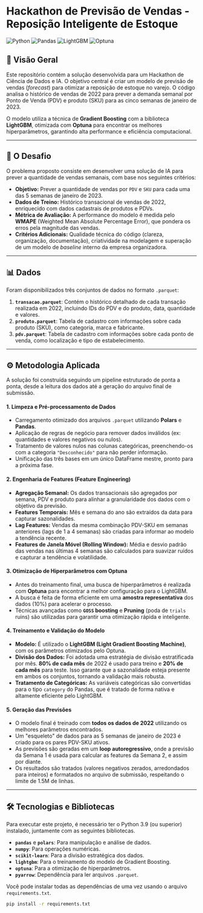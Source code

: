 # Hackathon de Previsão de Vendas - Reposição Inteligente de Estoque

![Python](https://img.shields.io/badge/Python-3.9%2B-blue.svg) ![Pandas](https://img.shields.io/badge/Pandas-%26%20Polars-yellow.svg) ![LightGBM](https://img.shields.io/badge/LightGBM-4.0%2B-green.svg) ![Optuna](https://img.shields.io/badge/Optuna-3.0%2B-purple.svg)

## 📖 Visão Geral

Este repositório contém a solução desenvolvida para um Hackathon de Ciência de Dados e IA. O objetivo central é criar um modelo de previsão de vendas (*forecast*) para otimizar a reposição de estoque no varejo. O código analisa o histórico de vendas de 2022 para prever a demanda semanal por Ponto de Venda (PDV) e produto (SKU) para as cinco semanas de janeiro de 2023.

O modelo utiliza a técnica de **Gradient Boosting** com a biblioteca **LightGBM**, otimizada com **Optuna** para encontrar os melhores hiperparâmetros, garantindo alta performance e eficiência computacional.

---

## 🎯 O Desafio

O problema proposto consiste em desenvolver uma solução de IA para prever a quantidade de vendas semanais, com base nos seguintes critérios:

* **Objetivo:** Prever a quantidade de vendas por `PDV` e `SKU` para cada uma das 5 semanas de janeiro de 2023.
* **Dados de Treino:** Histórico transacional de vendas de 2022, enriquecido com dados cadastrais de produtos e PDVs.
* **Métrica de Avaliação:** A performance do modelo é medida pelo **WMAPE** (Weighted Mean Absolute Percentage Error), que pondera os erros pela magnitude das vendas.
* **Critérios Adicionais:** Qualidade técnica do código (clareza, organização, documentação), criatividade na modelagem e superação de um modelo de *baseline* interno da empresa organizadora.

---

## 📊 Dados

Foram disponibilizados três conjuntos de dados no formato `.parquet`:

1.  **`transacao.parquet`**: Contém o histórico detalhado de cada transação realizada em 2022, incluindo IDs do PDV e do produto, data, quantidade e valores.
2.  **`produto.parquet`**: Tabela de cadastro com informações sobre cada produto (SKU), como categoria, marca e fabricante.
3.  **`pdv.parquet`**: Tabela de cadastro com informações sobre cada ponto de venda, como localização e tipo de estabelecimento.

---

## ⚙️ Metodologia Aplicada

A solução foi construída seguindo um pipeline estruturado de ponta a ponta, desde a leitura dos dados até a geração do arquivo final de submissão.

#### 1. Limpeza e Pré-processamento de Dados
* Carregamento otimizado dos arquivos `.parquet` utilizando **Polars** e **Pandas**.
* Aplicação de regras de negócio para remover dados inválidos (ex: quantidades e valores negativos ou nulos).
* Tratamento de valores nulos nas colunas categóricas, preenchendo-os com a categoria `"Desconhecido"` para não perder informação.
* Unificação das três bases em um único DataFrame mestre, pronto para a próxima fase.

#### 2. Engenharia de Features (Feature Engineering)
* **Agregação Semanal:** Os dados transacionais são agregados por semana, PDV e produto para alinhar a granularidade dos dados com o objetivo da previsão.
* **Features Temporais:** Mês e semana do ano são extraídos da data para capturar sazonalidades.
* **Lag Features:** Vendas da mesma combinação PDV-SKU em semanas anteriores (lags de 1 a 4 semanas) são criadas para informar ao modelo a tendência recente.
* **Features de Janela Móvel (Rolling Window):** Média e desvio padrão das vendas nas últimas 4 semanas são calculados para suavizar ruídos e capturar a tendência e volatilidade.

#### 3. Otimização de Hiperparâmetros com Optuna
* Antes do treinamento final, uma busca de hiperparâmetros é realizada com **Optuna** para encontrar a melhor configuração para o LightGBM.
* A busca é feita de forma eficiente em uma **amostra representativa** dos dados (10%) para acelerar o processo.
* Técnicas avançadas como **`GOSS` boosting** e **Pruning** (poda de `trials` ruins) são utilizadas para garantir uma otimização rápida e inteligente.

#### 4. Treinamento e Validação do Modelo
* **Modelo:** É utilizado o **LightGBM (Light Gradient Boosting Machine)**, com os parâmetros otimizados pelo Optuna.
* **Divisão dos Dados:** Foi adotada uma estratégia de divisão estratificada por mês. **80% de cada mês** de 2022 é usado para treino e **20% de cada mês** para teste. Isso garante que a sazonalidade esteja presente em ambos os conjuntos, tornando a validação mais robusta.
* **Tratamento de Categóricas:** As variáveis categóricas são convertidas para o tipo `category` do Pandas, que é tratado de forma nativa e altamente eficiente pelo LightGBM.

#### 5. Geração das Previsões
* O modelo final é treinado com **todos os dados de 2022** utilizando os melhores parâmetros encontrados.
* Um "esqueleto" de dados para as 5 semanas de janeiro de 2023 é criado para os pares PDV-SKU ativos.
* As previsões são geradas em um **loop autoregressivo**, onde a previsão da Semana 1 é usada para calcular as features da Semana 2, e assim por diante.
* Os resultados são tratados (valores negativos zerados, arredondados para inteiros) e formatados no arquivo de submissão, respeitando o limite de 1.5M de linhas.

---

## 🛠️ Tecnologias e Bibliotecas

Para executar este projeto, é necessário ter o Python 3.9 (ou superior) instalado, juntamente com as seguintes bibliotecas.

* **`pandas`** e **`polars`**: Para manipulação e análise de dados.
* **`numpy`**: Para operações numéricas.
* **`scikit-learn`**: Para a divisão estratégica dos dados.
* **`lightgbm`**: Para o treinamento do modelo de Gradient Boosting.
* **`optuna`**: Para a otimização de hiperparâmetros.
* **`pyarrow`**: Dependência para ler arquivos `.parquet`.

Você pode instalar todas as dependências de uma vez usando o arquivo `requirements.txt`.
 
```bash
pip install -r requirements.txt